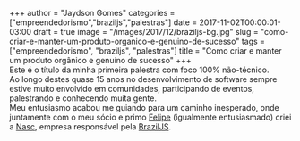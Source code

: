 +++
author = "Jaydson Gomes"
categories = ["empreendedorismo","braziljs","palestras"]
date = 2017-11-02T00:00:01-03:00
draft = true
image = "/images/2017/12/braziljs-bg.jpg"
slug = "como-criar-e-manter-um-produto-organico-e-genuino-de-sucesso"
tags = ["empreendedorismo", "braziljs", "palestras"]
title = "Como criar e manter um produto orgânico e genuíno de sucesso"
+++ 
<br />
Este é o título da minha primeira palestra com foco 100% não-técnico.  
Ao longo destes quase 15 anos no desenvolvimento de software sempre estive muito envolvido em comunidades, participando de eventos, palestrando e conhecendo muita gente.  
Meu entusiasmo acabou me guiando para um caminho inesperado, onde juntamente com o meu sócio e primo [Felipe](https://twitter.com/felipenmoura) (igualmente entusiasmado) criei a [Nasc](https://nasc.io), empresa responsável pela [BrazilJS](https://braziljs.org).  